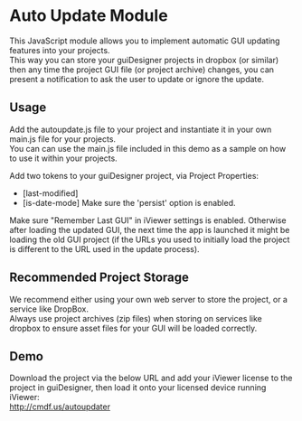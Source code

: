 # Auto Update Module

This JavaScript module allows you to implement automatic GUI updating features into your projects.  
This way you can store your guiDesigner projects in dropbox (or similar) then any time the project GUI file (or project archive) changes, you can present a notification to ask the user to update or ignore the update.

## Usage

Add the autoupdate.js file to your project and instantiate it in your own main.js file for your projects.  
You can can use the main.js file included in this demo as a sample on how to use it within your projects.

Add two tokens to your guiDesigner project, via Project Properties:
* [last-modified]
* [is-date-mode]
Make sure the 'persist' option is enabled.

Make sure "Remember Last GUI" in iViewer settings is enabled. Otherwise after loading the updated GUI, the next time the app is launched it might be loading the old GUI project (if the URLs you used to initially load the project is different to the URL used in the update process).

## Recommended Project Storage

We recommend either using your own web server to store the project, or a service like DropBox.  
Always use project archives (zip files) when storing on services like dropbox to ensure asset files for your GUI will be loaded correctly.

## Demo

Download the project via the below URL and add your iViewer license to the project in guiDesigner, then load it onto your licensed device running iViewer:  
http://cmdf.us/autoupdater
